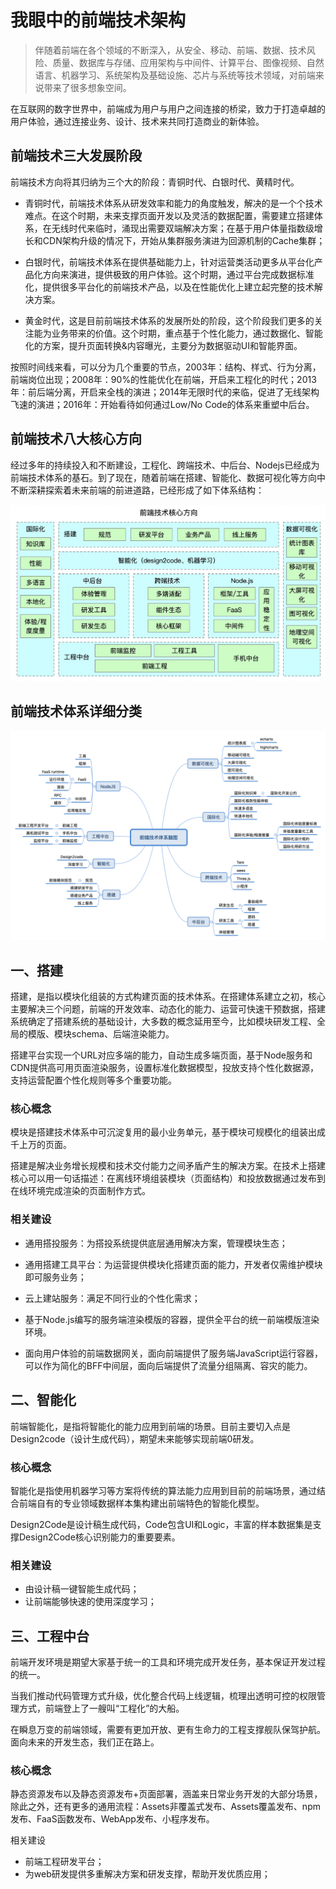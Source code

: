 # 我眼中的前端技术架构

> 伴随着前端在各个领域的不断深入，从安全、移动、前端、数据、技术风险、质量、数据库与存储、应用架构与中间件、计算平台、图像视频、自然语言、机器学习、系统架构及基础设施、芯片与系统等技术领域，对前端来说带来了很多想象空间。

在互联网的数字世界中，前端成为用户与用户之间连接的桥梁，致力于打造卓越的用户体验，通过连接业务、设计、技术来共同打造商业的新体验。

## 前端技术三大发展阶段

前端技术方向将其归纳为三个大的阶段：青铜时代、白银时代、黄精时代。

* 青铜时代，前端技术体系从研发效率和能力的角度触发，解决的是一个个技术难点。在这个时期，未来支撑页面开发以及灵活的数据配置，需要建立搭建体系，在无线时代来临时，涌现出需要双端解决方案；在基于用户体量指数级增长和CDN架构升级的情况下，开始从集群服务演进为回源机制的Cache集群；

* 白银时代，前端技术体系在提供基础能力上，针对运营类活动更多从平台化产品化方向来演进，提供极致的用户体验。这个时期，通过平台完成数据标准化，提供很多平台化的前端技术产品，以及在性能优化上建立起完整的技术解决方案。

* 黄金时代，这是目前前端技术体系的发展所处的阶段，这个阶段我们更多的关注能为业务带来的价值。这个时期，重点基于个性化能力，通过数据化、智能化的方案，提升页面转换&内容曝光，主要分为数据驱动UI和智能界面。

按照时间线来看，可以分为几个重要的节点，2003年：结构、样式、行为分离，前端岗位出现；2008年：90%的性能优化在前端，开启来工程化的时代；2013年：前后端分离，开启来全栈的演进；2014年无限时代的来临，促进了无线架构飞速的演进；2016年：开始看待如何通过Low/No Code的体系来重塑中后台。

## 前端技术八大核心方向

经过多年的持续投入和不断建设，工程化、跨端技术、中后台、Nodejs已经成为前端技术体系的基石。到了现在，随着前端在搭建、智能化、数据可视化等方向中不断深耕探索着未来前端的前进道路，已经形成了如下体系结构：

![architecture1](/assets/architecture1.png)

## 前端技术体系详细分类

![architecture2](/assets/architecture2.png)

## 一、搭建

搭建，是指以模块化组装的方式构建页面的技术体系。在搭建体系建立之初，核心主要解决三个问题，前端的开发效率、动态化的能力、运营可快速干预数据，搭建系统确定了搭建系统的基础设计，大多数的概念延用至今，比如模块研发工程、全局的模版、模块schema、后端渲染能力。

搭建平台实现一个URL对应多端的能力，自动生成多端页面，基于Node服务和CDN提供高可用页面渲染服务，设置标准化数据模型，投放支持个性化数据源，支持运营配置个性化规则等多个重要功能。

### 核心概念

模块是搭建技术体系中可沉淀复用的最小业务单元，基于模块可规模化的组装出成千上万的页面。

搭建是解决业务增长规模和技术交付能力之间矛盾产生的解决方案。在技术上搭建核心可以用一句话描述：在离线环境组装模块（页面结构）和投放数据通过发布到在线环境完成渲染的页面制作方式。

### 相关建设

* 通用搭投服务：为搭投系统提供底层通用解决方案，管理模块生态；

* 通用搭建工具平台：为运营提供模块化搭建页面的能力，开发者仅需维护模块即可服务业务；

* 云上建站服务：满足不同行业的个性化需求；

* 基于Node.js编写的服务端渲染模版的容器，提供全平台的统一前端模版渲染环境。

* 面向用户体验的前端数据网关，面向前端提供了服务端JavaScript运行容器，可以作为简化的BFF中间层，面向后端提供了流量分组隔离、容灾的能力。

## 二、智能化

前端智能化，是指将智能化的能力应用到前端的场景。目前主要切入点是Design2code（设计生成代码），期望未来能够实现前端0研发。

### 核心概念

智能化是指使用机器学习等方案将传统的算法能力应用到目前的前端场景，通过结合前端自有的专业领域数据样本集构建出前端特色的智能化模型。

Design2Code是设计稿生成代码，Code包含UI和Logic，丰富的样本数据集是支撑Design2Code核心识别能力的重要要素。

### 相关建设

* 由设计稿一键智能生成代码；
* 让前端能够快速的使用深度学习；

## 三、工程中台

前端开发环境是期望大家基于统一的工具和环境完成开发任务，基本保证开发过程的统一。

当我们推动代码管理方式升级，优化整合代码上线逻辑，梳理出透明可控的权限管理方式，前端登上了一艘叫“工程化”的大船。

在瞬息万变的前端领域，需要有更加开放、更有生命力的工程支撑舰队保驾护航。面向未来的开发生态，我们正在路上。

### 核心概念

静态资源发布以及静态资源发布+页面部署，涵盖来日常业务开发的大部分场景，除此之外，还有更多的通用流程：Assets非覆盖式发布、Assets覆盖发布、npm发布、FaaS函数发布、WebApp发布、小程序发布。

相关建设

* 前端工程研发平台；
* 为web研发提供多重解决方案和研发支撑，帮助开发优质应用；